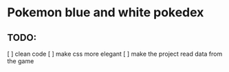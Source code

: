 # Pokemon blue and white pokedex

## TODO:

[ ] clean code
[ ] make css more elegant
[ ] make the project read data from the game
